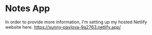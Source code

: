 # Notes App
In order to provide more information, I'm setting up my hosted Netlify website here. https://sunny-pavlova-9a2763.netlify.app/

